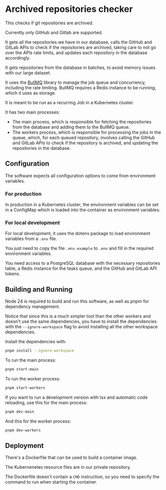 # Archived repositories checker

This checks if git repositories are archived.

Currently only GitHub and Gitlab are supported.

It gets all the repositories we have in our database, calls the GitHub and GitLab APIs to check if the
repositories are archived, taking care to not go over the APIs rate limits, and updates each repository in the database
accordingly.

It gets repositories from the database in batches, to avoid memory issues with our large dataset.

It uses the [BullMQ](https://bullmq.io/) library to manage the job queue and concurrency, including the rate limiting.
BullMQ requires a Redis instance to be running, which it uses as storage.

It is meant to be run as a recurring Job in a Kubernetes cluster.

It has two main processes:
- The main process, which is responsible for fetching the repositories from the database and adding them to the
  BullMQ queue.
- The workers process, which is responsible for processing the jobs in the queue, which, for each queued repository,
  involves calling the GitHub and GitLab APIs to check if the repository is archived, and updating the repositories in 
  the database.

## Configuration

The software expects all configuration options to come from environment variables.

### For production

In production in a Kubernetes cluster, the environment variables can be set in a ConfigMap which is loaded into the
container as environment variables.

### For local development

For local development, it uses the dotenv package to load environment variables from a `.env` file.

You just need to copy the file `.env.example` to `.env` and fill in the required environment variables.

You need access to a PostgreSQL database with the necessary repositories table, a Redis instance for the tasks queue, 
and the GitHub and GitLab API tokens.


## Building and Running

Node 24 is required to build and run this software, as well as pnpm for dependency management.

Notice that since this is a much simpler tool than the other workers and doesn't use the same dependencies, you have to
install the dependencies with the `--ignore-workspace` flag to avoid installing all the other workspace dependencies.

Install the dependencies with:

```bash
pnpm install --ignore-workspace
```

To run the main process:

```bash
pnpm start-main
```

To run the worker process:

```bash
pnpm start-workers
```

If you want to run a development version with tsx and automatic code reloading, use this for the main process:

```bash
pnpm dev-main
```

And this for the worker process:

```bash
pnpm dev-workers
```


## Deployment

There's a Dockerfile that can be used to build a container image.

The Kubernenetes resource files are in our private repository.

The Dockerfile doesn't contain a `CMD` instruction, so you need to specify the command to run when starting the
container.
